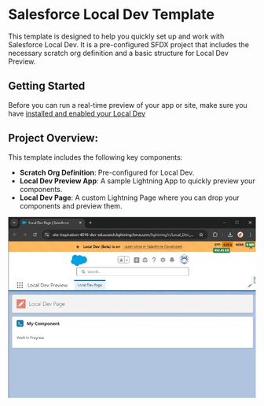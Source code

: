 # Salesforce Local Dev Template
This template is designed to help you quickly set up and work with Salesforce Local Dev. It is a pre-configured SFDX project that includes the necessary scratch org definition and a basic structure for Local Dev Preview.

## Getting Started
Before you can run a real-time preview of your app or site, make sure you have [installed and enabled your Local Dev](https://developer.salesforce.com/docs/platform/lwc/guide/get-started-test-components.html)

## Project Overview:
This template includes the following key components:
* **Scratch Org Definition**: Pre-configured for Local Dev.
* **Local Dev Preview App**: A sample Lightning App to quickly preview your components.
* **Local Dev Page**: A custom Lightning Page where you can drop your components and preview them.

  
![alt text](https://github.com/sasidhar-chavva/salesforce-local-dev-template/blob/master/Sample_Snippet.jpg)
